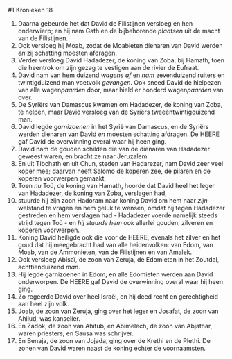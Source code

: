 #1 Kronieken 18
1. Daarna gebeurde het dat David de Filistijnen versloeg en hen onderwierp; en hij nam Gath en de bijbehorende *plaatsen* uit de macht van de Filistijnen.
2. Ook versloeg hij Moab, zodat de Moabieten dienaren van David werden *en* zij schatting moesten afdragen.
3. Verder versloeg David Hadadezer, de koning van Zoba, bij Hamath, toen die heentrok om zijn gezag te vestigen aan de rivier de Eufraat.
4. David nam van hem duizend *wagens af* en *nam* zevenduizend ruiters en twintigduizend man voetvolk *gevangen*. Ook sneed David de hielpezen van alle wagen*paarden* door, maar hield er honderd wagen*paarden* van over.
5. De Syriërs van Damascus kwamen om Hadadezer, de koning van Zoba, te helpen, maar David versloeg van de Syriërs tweeëntwintigduizend man.
6. David legde *garnizoenen* in het Syrië van Damascus, en de Syriërs werden dienaren van David *en* moesten schatting afdragen. De HEERE gaf David de overwinning overal waar hij heen ging.
7. David nam de gouden schilden die van de dienaren van Hadadezer geweest waren, en bracht ze naar Jeruzalem.
8. En uit Tibchath en uit Chun, steden van Hadarezer, nam David zeer veel koper mee; daarvan heeft Salomo de koperen zee, de pilaren en de koperen voorwerpen gemaakt.
9. Toen *nu* Toü, de koning van Hamath, hoorde dat David heel het leger van Hadadezer, de koning van Zoba, verslagen had,
10. stuurde hij zijn zoon Hadoram naar koning David om hem naar *zijn* welstand te vragen en hem geluk te wensen, omdat hij tegen Hadadezer gestreden en hem verslagen had - Hadadezer voerde namelijk steeds strijd tegen Toü - en *hij stuurde hem ook* allerlei gouden, zilveren en koperen voorwerpen.
11. Koning David heiligde ook die voor de HEERE, evenals het zilver en het goud dat hij meegebracht had van alle heidenvolken: van Edom, van Moab, van de Ammonieten, van de Filistijnen en van Amalek.
12. Ook versloeg Abisaï, de zoon van Zeruja, de Edomieten in het Zoutdal, achttienduizend *man*.
13. Hij legde garnizoenen in Edom, en alle Edomieten werden aan David onderworpen. De HEERE gaf David de overwinning overal waar hij heen ging.
14. Zo regeerde David over heel Israël, en hij deed recht en gerechtigheid aan heel zijn volk.
15. Joab, de zoon van Zeruja, ging over het leger en Josafat, de zoon van Ahilud, was kanselier.
16. En Zadok, de zoon van Ahitub, en Abimelech, de zoon van Abjathar, waren priesters; en Sausa was schrijver.
17. En Benaja, de zoon van Jojada, ging over de Krethi en de Plethi. De zonen van David waren naast de koning echter de voornaamsten.
